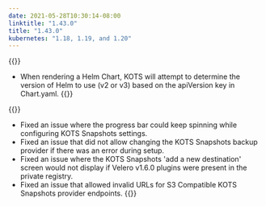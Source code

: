 ```yaml
---
date: 2021-05-28T10:30:14-08:00
linktitle: "1.43.0"
title: "1.43.0"
kubernetes: "1.18, 1.19, and 1.20"
---
```

{{<features>}}
* When rendering a Helm Chart, KOTS will attempt to determine the version of Helm to use (v2 or v3) based on the apiVersion key in Chart.yaml.
{{</features>}}
  
{{<fixes>}}
* Fixed an issue where the progress bar could keep spinning while configuring KOTS Snapshots settings.
* Fixed an issue that did not allow changing the KOTS Snapshots backup provider if there was an error during setup. 
* Fixed an issue where the KOTS Snapshots 'add a new destination' screen would not display if Velero v1.6.0 plugins were present in the private registry. 
* Fixed an issue that allowed invalid URLs for S3 Compatible KOTS Snapshots provider endpoints.
{{</fixes>}}
